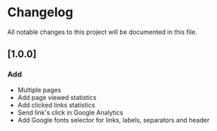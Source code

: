 # Changelog
All notable changes to this project will be documented in this file.

## [1.0.0]
### Add
- Multiple pages
- Add page viewed statistics
- Add clicked links statistics
- Send link's click in Google Analytics
- Add Google fonts selector for links, labels, separators and header

